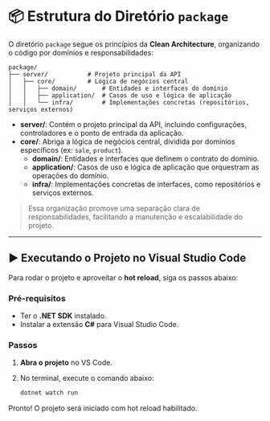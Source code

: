 # 📦 Estrutura do Diretório `package`

O diretório `package` segue os princípios da **Clean Architecture**, organizando o código por domínios e responsabilidades:

```
package/
├── server/           # Projeto principal da API
│   ├── core/         # Lógica de negócios central
│   │   ├── domain/       # Entidades e interfaces do domínio
│   │   ├── application/  # Casos de uso e lógica de aplicação
│   │   └── infra/        # Implementações concretas (repositórios, serviços externos)
```

- **server/**: Contém o projeto principal da API, incluindo configurações, controladores e o ponto de entrada da aplicação.
- **core/**: Abriga a lógica de negócios central, dividida por domínios específicos (ex: `sale`, `product`).
    - **domain/**: Entidades e interfaces que definem o contrato do domínio.
    - **application/**: Casos de uso e lógica de aplicação que orquestram as operações do domínio.
    - **infra/**: Implementações concretas de interfaces, como repositórios e serviços externos.

> Essa organização promove uma separação clara de responsabilidades, facilitando a manutenção e escalabilidade do projeto.

---

## ▶️ Executando o Projeto no Visual Studio Code

Para rodar o projeto e aproveitar o **hot reload**, siga os passos abaixo:

### Pré-requisitos

- Ter o **.NET SDK** instalado.
- Instalar a extensão **C#** para Visual Studio Code.

### Passos

1. **Abra o projeto** no VS Code.
2. No terminal, execute o comando abaixo:

     ```bash
     dotnet watch run
     ```

Pronto! O projeto será iniciado com hot reload habilitado.
